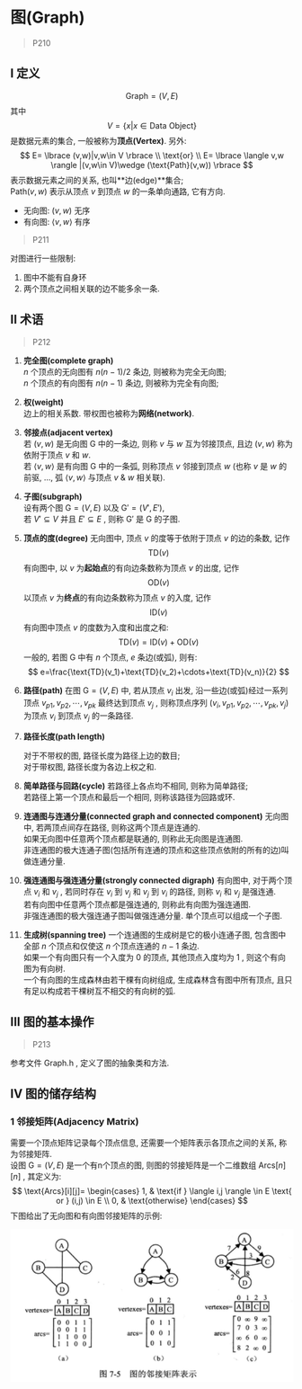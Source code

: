 # 图(Graph)
> P210  

## I 定义
$$
\text{Graph}=(V,E)
$$
其中
$$
V= \lbrace x|x\in \text{Data Object} \rbrace
$$
是数据元素的集合, 一般被称为**顶点(Vertex)**.
另外:
$$
E= \lbrace (v,w)|v,w\in V \rbrace \\
\text{or} \\
E= \lbrace \langle v,w \rangle |(v,w\in V)\wedge (\text{Path}(v,w)) \rbrace
$$
表示数据元素之间的关系, 也叫**边(edge)**集合;  
$\text{Path}(v,w)$ 表示从顶点 $v$ 到顶点 $w$ 的一条单向通路, 它有方向.  

- 无向图: $(v,w)$ 无序
- 有向图: $\langle v,w \rangle$ 有序  

> P211  

对图进行一些限制:
1. 图中不能有自身环
2. 两个顶点之间相关联的边不能多余一条.

## II 术语
> P212  

1. **完全图(complete graph)**  
    $n$ 个顶点的无向图有 $n(n-1)/2$ 条边, 则被称为完全无向图;  
    $n$ 个顶点的有向图有 $n(n-1)$ 条边, 则被称为完全有向图;

2. **权(weight)**  
    边上的相关系数. 带权图也被称为**网络(network)**.

3. **邻接点(adjacent vertex)**  
    若 $(v,w)$ 是无向图 $\text{G}$ 中的一条边, 则称 $v$ 与 $w$ 互为邻接顶点, 且边 $(v,w)$ 称为依附于顶点 $v$ 和 $w$.  
    若 $\langle v,w \rangle$ 是有向图 $\text{G}$ 中的一条弧, 则称顶点 $v$ 邻接到顶点 $w$ (也称 $v$ 是 $w$ 的前驱, ..., 弧 $\langle v,w \rangle$ 与顶点 $v$ & $w$ 相关联).

4. **子图(subgraph)**  
    设有两个图 $\text{G}=(V,E)$ 以及 $\text{G}'=(V',E')$,  
    若 $V'\subseteq V$ 并且 $E'\subseteq E$ ,
    则称 $\text{G}'$ 是 $\text{G}$ 的子图.

5. **顶点的度(degree)**
    无向图中, 顶点 $v$ 的度等于依附于顶点 $v$ 的边的条数, 记作
    $$
    \text{TD}(v)
    $$
    有向图中, 以 $v$ 为**起始点**的有向边条数称为顶点 $v$ 的出度, 记作  
    $$
    \text{OD}(v)
    $$
    以顶点 $v$ 为**终点**的有向边条数称为顶点 $v$ 的入度, 记作  
    $$
    \text{ID}(v)
    $$
    有向图中顶点 $v$ 的度数为入度和出度之和:
    $$
    \text{TD}(v)=\text{ID}(v)+\text{OD}(v)
    $$
    一般的, 若图 $\text{G}$ 中有 $n$ 个顶点, $e$ 条边(或弧), 则有:
    $$
    e=\frac{\text{TD}(v_1)+\text{TD}(v_2)+\cdots+\text{TD}(v_n)}{2}
    $$

6. **路径(path)**
    在图 $\text{G}=(V,E)$ 中, 若从顶点 $v_i$ 出发, 沿一些边(或弧)经过一系列顶点 $v_{p1},v_{p2},\cdots,v_{pk}$ 最终达到顶点 $v_j$ , 则称顶点序列 $(v_i,v_{p1},v_{p2},\cdots,v_{pk},v_j)$  为顶点 $v_i$ 到顶点 $v_j$ 的一条路径.

7. **路径长度(path length)**

    对于不带权的图,  路径长度为路径上边的数目;  
    对于带权图, 路径长度为各边上权之和.

8. **简单路径与回路(cycle)**
    若路径上各点均不相同, 则称为简单路径;  
    若路径上第一个顶点和最后一个相同, 则称该路径为回路或环.

9. **连通图与连通分量(connected graph and connected component)**
    无向图中, 若两顶点间存在路径, 则称这两个顶点是连通的.  
    如果无向图中任意两个顶点都是联通的, 则称此无向图是连通图.  
    非连通图的极大连通子图(包括所有连通的顶点和这些顶点依附的所有的边)叫做连通分量.

10. **强连通图与强连通分量(strongly connected digraph)**
    有向图中, 对于两个顶点 $v_i$ 和 $v_j$ , 若同时存在 $v_i$ 到 $v_j$ 和 $v_j$ 到 $v_i$ 的路径, 则称 $v_i$ 和 $v_j$ 是强连通.  
    若有向图中任意两个顶点都是强连通的, 则称此有向图为强连通图.  
    非强连通图的极大强连通子图叫做强连通分量. 单个顶点可以组成一个子图.

11. **生成树(spanning tree)**
     一个连通图的生成树是它的极小连通子图, 包含图中全部 $n$ 个顶点和仅使这 $n$ 个顶点连通的 $n-1$ 条边.  
     如果一个有向图只有一个入度为 $0$ 的顶点, 其他顶点入度均为 $1$ , 则这个有向图为有向树.  
     一个有向图的生成森林由若干棵有向树组成, 生成森林含有图中所有顶点, 且只有足以构成若干棵树互不相交的有向树的弧.

## III 图的基本操作

> P213

参考文件 Graph.h , 定义了图的抽象类和方法.

## IV 图的储存结构

### 1 邻接矩阵(Adjacency Matrix)

需要一个顶点矩阵记录每个顶点信息, 还需要一个矩阵表示各顶点之间的关系, 称为邻接矩阵.  
设图 $\text{G}=(V,E)$ 是一个有n个顶点的图, 则图的邻接矩阵是一个二维数组 $\text{Arcs}[n][n]$ , 其定义为:
$$
\text{Arcs}[i][j]=
\begin{cases}
1, & \text{if } \langle i,j \rangle \in E \text{ or } (i,j) \in E  \\ 
0, & \text{otherwise}
\end{cases}
$$
下图给出了无向图和有向图邻接矩阵的示例:

![Graph_01](img\Graph_01.png)

